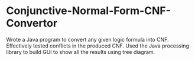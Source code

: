 # Conjunctive-Normal-Form-CNF-Convertor
Wrote a Java program to convert any given logic formula into CNF.
Effectively tested conflicts in the produced CNF.
Used the Java processing library to build GUI to show all the results using tree diagram.
